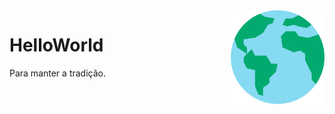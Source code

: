 <img src="HTML-e-CSS/Imagens/mundo.png" align="right" width="150">

# HelloWorld
Para manter a tradição.
